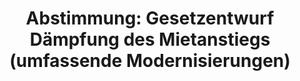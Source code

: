 ---
abstimmung:
  abstimmung: 3
  bundestagssitzung: 221
  legislaturperiode: 18
categories:
- Recht
- Verbraucherschutz
data:
- title: Abstimmungsergebnis 20170309_3-data.pdf
  url: /res/abstimmungsliste/20170309_3-data.pdf
- title: Abstimmungsergebnis 20170309_3_xls-data.csv
  url: /res/abstimmungsliste/analyses/20170309_3_xls-data.csv
documents:
- local: /res/abstimmungsdaten/018-221-03/1808856.pdf
  title: Drucksache 18/08856.pdf
  url: http://dip21.bundestag.de/dip21/btd/18/088/1808856.pdf
- local: /res/abstimmungsdaten/018-221-03/1811440.pdf
  title: Drucksache 18/11440.pdf
  url: http://dip21.bundestag.de/dip21/btd/18/114/1811440.pdf
ergebnis:
  cdu/csu:
    enthaltung: 0
    gesamt: 309
    ja: 0
    nein: 287
    nichtabgegeben: 22
    ungueltig: 0
  die.linke:
    enthaltung: 0
    gesamt: 64
    ja: 54
    nein: 0
    nichtabgegeben: 10
    ungueltig: 0
  file: 20170309_3_xls-data.csv
  fraktionslos:
    enthaltung: 0
    gesamt: 1
    ja: 0
    nein: 1
    nichtabgegeben: 0
    ungueltig: 0
  gruenen:
    enthaltung: 0
    gesamt: 63
    ja: 56
    nein: 0
    nichtabgegeben: 7
    ungueltig: 0
  spd:
    enthaltung: 0
    gesamt: 193
    ja: 0
    nein: 169
    nichtabgegeben: 24
    ungueltig: 0
layout: abstimmung
links:
- title: https://www.bundestag.de/parlament/plenum/abstimmung/abstimmung?id=456
  url: https://www.bundestag.de/parlament/plenum/abstimmung/abstimmung?id=456
preview: "Deutscher Bundestag\n\n221. Sitzung des Deutschen Bundestages\nam Donnerstag,\
  \ 9. M\xE4rz 2017\n\nEndg\xFCltiges Ergebnis der Namentlichen Abstimmung Nr. 3\n\
  \nGesetzentwurf der Abgeordneten Christian K\xFChn (T\xFCbingen), Renate K\xFCnast,\
  \ Luise\nAmtsberg, weiterer Abgeordneter und der Fraktion B\xDCNDNIS 90/DIE GR\xDC\
  NEN\nEntwurf eines Gesetzes zur D\xE4mpfung des Mietanstiegs auf angespannten\n\
  Wohnungsm\xE4rkten bei umfassenden Modernisierungen\nDrs. 18/8856 und 18/11440\n\
  \nAbgegebene Stimmen insgesamt:\n\n567\n\nNicht abgegebene Stimmen:\nJa-Stimmen:\n\
  \n63\n110\n\nNein-Stimmen:\n\n457\n\nEnthaltungen:\n\n0\n\nUng\xFCltige:\n\n0\n\n\
  Berlin, den 09.03.2017\n\nBeginn: 13:31\nEnde: 13:34\n"
tags:
- Miete
- Wohnen
- Mietpreisbremse
title: "Abstimmung: Gesetzentwurf D\xE4mpfung des Mietanstiegs (umfassende Modernisierungen)"
---